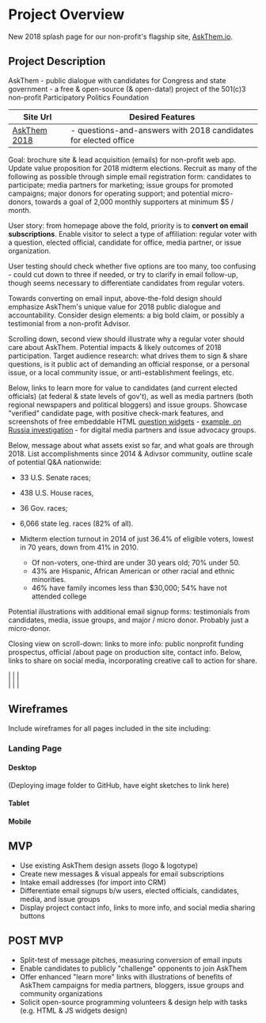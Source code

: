# Project Overview

New 2018 splash page for our non-profit's flagship site, [AskThem.io](http://www.askthem.io/). 

## Project Description

AskThem - public dialogue with candidates for Congress and state government - a free & open-source (& open-data!) project of the 501(c)3 non-profit Participatory Politics Foundation

| Site Url        | Desired Features           | 
| ------------- |-------------| 
| [AskThem 2018](https://askthem2018.org)| - questions-and-answers with 2018 candidates for elected office <br>  | 

Goal: brochure site & lead acquisition (emails) for non-profit web app. Update value proposition for 2018 midterm elections. Recruit as many of the following as possible through simple email registration form: candidates to participate; media partners for marketing; issue groups for promoted campaigns; major donors for operating support; and potential micro-donors, towards a goal of 2,000 monthly supporters at minimum $5 / month. 

User story: from homepage above the fold, priority is to **convert on email subscriptions**. Enable visitor to select a type of affiliation: regular voter with a question, elected official, candidate for office, media partner, or issue organization. 

User testing should check whether five options are too many, too confusing - could cut down to three if needed, or try to clarify in email follow-up, though seems necessary to differentiate candidates from regular voters.

Towards converting on email input, above-the-fold design should emphasize AskThem's unique value for 2018 public dialogue and accountability. Consider design elements: a big bold claim, or possibly a testimonial from a non-profit Advisor.  

Scrolling down, second view should illustrate why a regular voter should care about AskThem. Potential impacts & likely outcomes of 2018 participation. Target audience research: what drives them to sign & share questions, is it public act of demanding an official response, or a personal issue, or a local community issue, or anti-establishment feelings, etc.

Below, links to learn more for value to candidates (and current elected officials) (at federal & state levels of gov't), as well as media partners (both regional newspapers and political bloggers) and issue groups. Showcase "verified" candidate page, with positive check-mark features, and screenshots of free embeddable HTML [question widgets](http://www.askthem.io/widgets/builder) - [example, on Russia investigation](http://www.participatorypolitics.org/trump-mueller-and-russia-investigation/) - for digital media partners and issue advocacy groups. 

Below, message about what assets exist so far, and what goals are through 2018. List accomplishments since 2014 & Adivsor community, outline scale of potential Q&A nationwide: 
 * 33 U.S. Senate races; 
 * 438 U.S. House races, 
 * 36 Gov. races; 
 * 6,066 state leg. races (82% of all).

* Midterm election turnout in 2014 of just 36.4% of eligible voters, lowest in 70 years, down from 41% in 2010.
  * Of non-voters, one-third are under 30 years old; 70% under 50. 
  * 43% are Hispanic, African American or other racial and ethnic minorities. 
  * 46% have family incomes less than $30,000; 54% have not attended college

Potential illustrations with additional email signup forms: testimonials from candidates, media, issue groups, and major / micro donor. Probably just a micro-donor. 

Closing view on scroll-down: links to more info: public nonprofit funding prospectus, official /about page on production site, contact info. Below, links to share on social media, incorporating creative call to action for share. 

|  |   |  
|  |   |   

## Wireframes

Include wireframes for all pages included in the site including:

### Landing Page

#### Desktop

(Deploying image folder to GitHub, have eight sketches to link here)

#### Tablet

#### Mobile

## MVP 

* Use existing AskThem design assets (logo & logotype) 
* Create new messages & visual appeals for email subscriptions 
* Intake email addresses (for import into CRM) 
* Differentiate email signups b/w users, elected officials, candidates, media, and issue groups
* Display project contact info, links to more info, and social media sharing buttons

## POST MVP

* Split-test of message pitches, measuring conversion of email inputs 
* Enable candidates to publicly "challenge" opponents to join AskThem 
* Offer enhanced "learn more" links with illustrations of benefits of AskThem campaigns for media partners, bloggers, issue groups and community organizations 
* Solicit open-source programming volunteers & design help with tasks (e.g. HTML & JS widgets design) 
